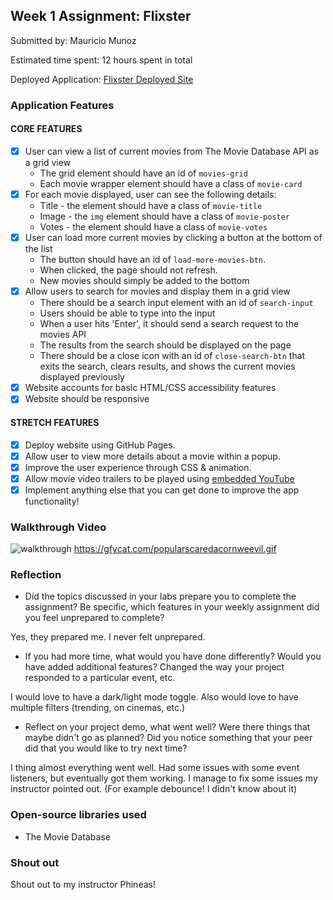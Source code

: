## Week 1 Assignment: Flixster

Submitted by: Mauricio Munoz

Estimated time spent: 12 hours spent in total

Deployed Application: [Flixster Deployed Site](https://mau-md.github.io/metau_flixster/)

### Application Features

#### CORE FEATURES

- [x] User can view a list of current movies from The Movie Database API as a grid view
  - The grid element should have an id of `movies-grid`
  - Each movie wrapper element should have a class of `movie-card`
- [x] For each movie displayed, user can see the following details:
  - Title - the element should have a class of `movie-title`
  - Image - the `img` element should have a class of `movie-poster`
  - Votes - the element should have a class of `movie-votes`
- [x] User can load more current movies by clicking a button at the bottom of the list
  - The button should have an id of `load-more-movies-btn`.
  - When clicked, the page should not refresh.
  - New movies should simply be added to the bottom
- [x] Allow users to search for movies and display them in a grid view
  - There should be a search input element with an id of `search-input`
  - Users should be able to type into the input
  - When a user hits 'Enter', it should send a search request to the movies API
  - The results from the search should be displayed on the page
  - There should be a close icon with an id of `close-search-btn` that exits the search, clears results, and shows the current movies displayed previously
- [x] Website accounts for basic HTML/CSS accessibility features
- [x] Website should be responsive

#### STRETCH FEATURES

- [X] Deploy website using GitHub Pages.
- [X] Allow user to view more details about a movie within a popup.
- [X] Improve the user experience through CSS & animation.
- [X] Allow movie video trailers to be played using [embedded YouTube](https://support.google.com/youtube/answer/171780?hl=en)
- [X] Implement anything else that you can get done to improve the app functionality!

### Walkthrough Video

![walkthrough](https://gfycat.com/popularscaredacornweevil.gif)
https://gfycat.com/popularscaredacornweevil.gif
### Reflection

- Did the topics discussed in your labs prepare you to complete the assignment? Be specific, which features in your weekly assignment did you feel unprepared to complete?

Yes, they prepared me. I never felt unprepared.

- If you had more time, what would you have done differently? Would you have added additional features? Changed the way your project responded to a particular event, etc.

I would love to have a dark/light mode toggle. Also would love to have multiple filters (trending, on cinemas, etc.)

- Reflect on your project demo, what went well? Were there things that maybe didn't go as planned? Did you notice something that your peer did that you would like to try next time?

I thing almost everything went well. Had some issues with some event listeners, but eventually got them working. I manage to fix some issues my instructor pointed out. (For example debounce! I didn't know about it)

### Open-source libraries used

- The Movie Database

### Shout out

Shout out to my instructor Phineas!

